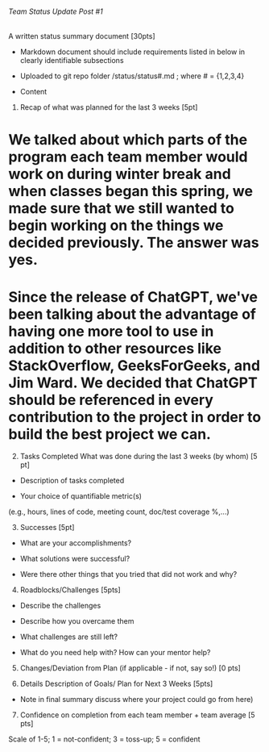 ###### Team Status Update Post #1

A written status summary document [30pts]

* Markdown document should include requirements listed in below in clearly identifiable subsections

* Uploaded to git repo folder /status/status​#​.md ; where # = {1,2,3,4}

* Content

1. Recap of what was planned for the last 3 weeks [5pt]

# We talked about which parts of the program each team member would work on during winter break and when classes began this spring, we made sure that we still wanted to begin working on the things we decided previously. The answer was yes. 

# Since the release of ChatGPT, we've been talking about the advantage of having one more tool to use in addition to other resources like StackOverflow, GeeksForGeeks, and Jim Ward. We decided that ChatGPT should be referenced in every contribution to the project in order to build the best project we can.  

2. Tasks Completed What was done during the last 3 weeks (by whom) [5 pt]

* Description of tasks completed


* Your choice of quantifiable metric(s)

(e.g., hours, lines of code, meeting count, doc/test coverage %,...)


3. Successes [5pt]

* What are your accomplishments?


* What solutions were successful?


* Were there other things that you tried that did not work and why?


4. Roadblocks/Challenges [5pts]

* Describe the challenges


* Describe how you overcame them


* What challenges are still left?


* What do you need help with? How can your mentor help?


5. Changes/Deviation from Plan ​(if applicable - if not, say so!) [0 pts]


6. Details Description of Goals/ Plan for ​Next 3 Weeks [5pts]

* Note in final summary discuss where your project could go from here)


7. Confidence on completion from each team member + team average [5 pts]

Scale of 1-5; 1 = not-confident; 3 = toss-up; 5 = confident

